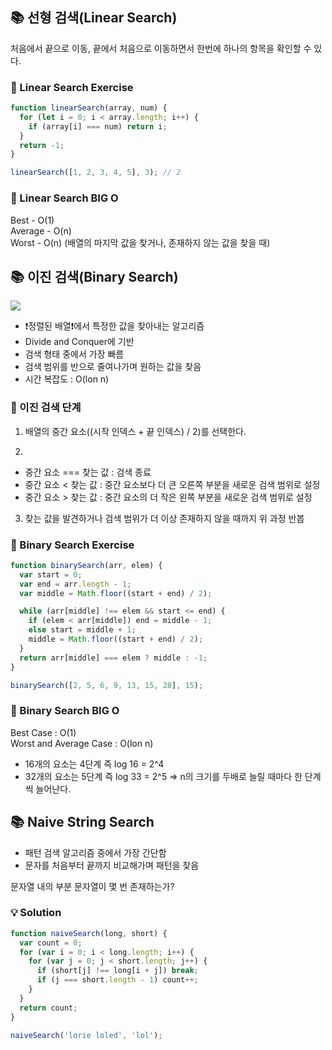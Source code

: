 ## 📚 선형 검색(Linear Search)

처음에서 끝으로 이동, 끝에서 처음으로 이동하면서 한번에 하나의 항목을 확인할 수 있다.

### 📌 Linear Search Exercise

```javascript
function linearSearch(array, num) {
  for (let i = 0; i < array.length; i++) {
    if (array[i] === num) return i;
  }
  return -1;
}

linearSearch([1, 2, 3, 4, 5], 3); // 2
```

### 📌 Linear Search BIG O

Best - O(1) </br>
Average - O(n) </br>
Worst - O(n) (배열의 마지막 값을 찾거나, 존재하지 않는 값을 찾을 때)

## 📚 이진 검색(Binary Search)

<img src="https://velog.velcdn.com/images/kwontae1313/post/4b6514c9-54b1-425f-afa1-2f167970f5f0/image.png">

- ❗️정렬된 배열❗️에서 특정한 값을 찾아내는 알고리즘
- Divide and Conquer에 기반
- 검색 형태 중에서 가장 빠름
- 검색 범위를 반으로 줄여나가며 원하는 값을 찾음
- 시간 복잡도 : O(lon n)

### 📌 이진 검색 단계

1. 배열의 중간 요소((시작 인덱스 + 끝 인덱스) / 2)를 선택한다.

2.

- 중간 요소 === 찾는 값 : 검색 종료
- 중간 요소 < 찾는 값 : 중간 요소보다 더 큰 오른쪽 부분을 새로운 검색 범위로 설정
- 중간 요소 > 찾는 값 : 중간 요소의 더 작은 왼쪽 부분을 새로운 검색 범위로 설정

3. 찾는 값을 발견하거나 검색 범위가 더 이상 존재하지 않을 때까지 위 과정 반봅

### 📌 Binary Search Exercise

```javascript
function binarySearch(arr, elem) {
  var start = 0;
  var end = arr.length - 1;
  var middle = Math.floor((start + end) / 2);

  while (arr[middle] !== elem && start <= end) {
    if (elem < arr[middle]) end = middle - 1;
    else start = middle + 1;
    middle = Math.floor((start + end) / 2);
  }
  return arr[middle] === elem ? middle : -1;
}

binarySearch([2, 5, 6, 9, 13, 15, 28], 15);
```

### 📌 Binary Search BIG O

Best Case : O(1) </br>
Worst and Average Case : O(lon n)

- 16개의 요소는 4단계 즉 log 16 = 2^4
- 32개의 요소는 5단계 즉 log 33 = 2^5
  => n의 크기를 두배로 늘릴 때마다 한 단계씩 늘어난다.

## 📚 Naive String Search

- 패턴 검색 알고리즘 중에서 가장 간단함
- 문자를 처음부터 끝까지 비교해가며 패턴을 찾음

문자열 내의 부분 문자열이 몇 번 존재하는가?

### 💡 Solution

```javascript
function naiveSearch(long, short) {
  var count = 0;
  for (var i = 0; i < long.length; i++) {
    for (var j = 0; j < short.length; j++) {
      if (short[j] !== long[i + j]) break;
      if (j === short.length - 1) count++;
    }
  }
  return count;
}

naiveSearch('lorie loled', 'lol');
```
